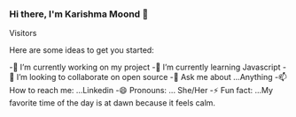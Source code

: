 ### Hi there, I'm Karishma Moond 👋

Visitors 

<!-- ![image](https://github.com/Karishma-Moond/Karishma-Moond/assets/93302936/9706cf79-531a-4387-baa9-01123541bee8) -->




Here are some ideas to get you started:

-🔭 I’m currently working on my project
-🌱 I’m currently learning Javascript
-👯 I’m looking to collaborate on open source
-💬 Ask me about ...Anything
-📫 How to reach me: ...Linkedin
-😄 Pronouns: ... She/Her
-⚡ Fun fact: ...My favorite time of the day is at dawn because it feels calm.

